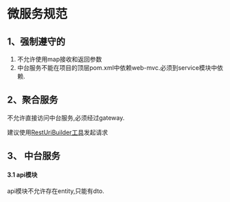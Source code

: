 # 微服务规范

## 1、强制遵守的

1. 不允许使用map接收和返回参数
1. 中台服务不能在项目的顶层pom.xml中依赖web-mvc.必须到service模块中依赖. 


## 2、聚合服务

不允许直接访问中台服务,必须经过gateway.

建议使用[RestUriBuilder工具](/future-base/utils/RestUriBuilder.md)发起请求

## 3、 中台服务

#### 3.1 api模块

api模块不允许存在entity,只能有dto.